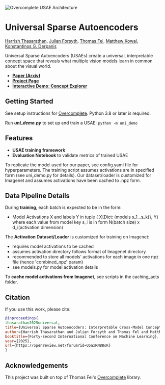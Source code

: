 ![Overcomplete USAE Architecture](https://yorkucvil.github.io/UniversalSAE/img/fig1.png)

# Universal Sparse Autoencoders

[Harrish Thasarathan](https://harry-thasarathan.github.io),
[Julian Forsyth](https://j-forsyth.github.io),
[Thomas Fel](https://thomasfel.fr/),
[Matthew Kowal](https://mkowal2.github.io/),
[Konstantinos G. Derpanis](https://csprofkgd.github.io/)

Universal Sparse Autoencoders (USAEs) create a universal, interpretable concept space that reveals what multiple vision models learn in common about the visual world.

- **[Paper (Arxiv)](https://arxiv.org/abs/2502.03714)**
- **[Project Page](https://yorkucvil.github.io/UniversalSAE/)**
- **[Interactive Demo: Concept Explorer](https://yorkucvil.github.io/UniversalSAE/demo)**

## Getting Started

See setup instructions for [Overcomplete](https://github.com/KempnerInstitute/overcomplete). Python 3.8 or later is required.

Run **_uni_demo.py_** to set up and train a USAE: ```python -m uni_demo```

## Features

- **USAE training framework**
- **Evaluation Notebook** to validate metrics of trained USAE

To replicate the model used for our paper, see config.yaml file for hyperparameters. The training script assumes activations are in specified form (see uni_demo.py for details). Our dataset/loader is customized for Imagenet and assumes activations have been cached to .npz form.

## Data Pipeline Details
During **training**, each batch is expected to be in the form:
- Model Activations X and labels Y in tuple ( X{Dict: (models s_1...s_k)}, Y)
where each value from model key s_i is in form N(batch size) x d_i(activation dimension)

The **Activation Dataset/Loader** is customized for training on Imagenet:
- requires model activations to be cached
- assumes activation directory follows format of Imagenet directory
- recommended to store all models' activations for each image in one npz file (hence 'combined_npz' param)
- see models.py for model activation details

To **cache model activations from Imagenet**, see scripts in the caching_acts folder.

## Citation

If you use this work, please cite:

```bibtex
@inproceedings{
thasarathan2025universal,
title={Universal Sparse Autoencoders: Interpretable Cross-Model Concept Alignment},
author={Harrish Thasarathan and Julian Forsyth and Thomas Fel and Matthew Kowal and Konstantinos G. Derpanis},
booktitle={Forty-second International Conference on Machine Learning},
year={2025},
url={https://openreview.net/forum?id=UoaxRN88oR}
}
```

## Acknowledgements

This project was built on top of Thomas Fel's [Overcomplete](https://github.com/KempnerInstitute/overcomplete) library.

